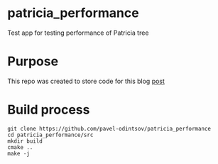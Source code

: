 # patricia_performance
Test app for testing performance of Patricia tree

# Purpose

This repo was created to store code for this blog [post](https://pavel.network/making-35-000-000-ip-lookup-operations-per-second-with-patricia-tree/)

# Build process

```
git clone https://github.com/pavel-odintsov/patricia_performance
cd patricia_performance/src
mkdir build
cmake ..
make -j
```
